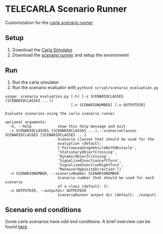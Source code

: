 # TELECARLA Scenario Runner

Customization for the [carla scenario runner](https://github.com/carla-simulator/scenario_runner)

## Setup

1. Download the [Carla Simulator](https://github.com/carla-simulator/carla/releases/latest)
1. Download the [scenario runner](https://github.com/carla-simulator/scenario_runner) and setup the environment

## Run

1. Run the carla simulator
1. Run the scenario evaluator with `python3 script/scenario_evaluation.py`

```shell
usage: scenario_evaluation.py [-h] [-s SCENARIOCLASSES [SCENARIOCLASSES ...]]
                              [-n SCENARIONUMBER] [-o OUTPUTDIR]

Evaluate scenarios using the carla scenario runner

optional arguments:
  -h, --help            show this help message and exit
  -s SCENARIOCLASSES [SCENARIOCLASSES ...],--scenarioClasses SCENARIOCLASSES [SCENARIOCLASSES ...]
                        Scenario classes that should be used for the
                        evaluation (default:
                        ['FollowLeadingVehicleWithObstacle',
                        'StationaryObjectCrossing',
                        'DynamicObjectCrossing',
                        'SignalizedJunctionLeftTurn',
                        'SignalizedJunctionRightTurn',
                        'ManeuverOppositeDirection'])
  -n SCENARIONUMBER, --scenarioNumber SCENARIONUMBER
                        Scenario number that should be used for each scenario
                        of a class (default: 1)
  -o OUTPUTDIR, --outputDir OUTPUTDIR
                        ScenarioRunner output dir (default: ./output)
```

## Scenario end conditions

Some carla scenarios have odd end conditions. A brief overview can be found [here](doc/scenarios.md)
